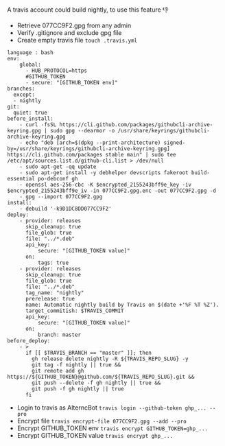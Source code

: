 A travis account could build nightly, to use this feature :-1: 

* Retrieve 077CC9F2.gpg from any admin
* Verify .gitignore and exclude gpg file
* Create empty travis file ```touch .travis.yml```
```
language : bash
env:
    global:
      - HUB_PROTOCOL=https
      #GITHUB_TOKEN
      - secure: "[GITHUB_TOKEN env]"
branches:
  except:
  - nightly
git:
  quiet: true
before_install:
    - curl -fsSL https://cli.github.com/packages/githubcli-archive-keyring.gpg | sudo gpg --dearmor -o /usr/share/keyrings/githubcli-archive-keyring.gpg
    - echo "deb [arch=$(dpkg --print-architecture) signed-by=/usr/share/keyrings/githubcli-archive-keyring.gpg] https://cli.github.com/packages stable main" | sudo tee /etc/apt/sources.list.d/github-cli.list > /dev/null
    - sudo apt-get -qq update
    - sudo apt-get install -y debhelper devscripts fakeroot build-essential po-debconf gh
    - openssl aes-256-cbc -K $encrypted_2155243bff9e_key -iv $encrypted_2155243bff9e_iv -in 077CC9F2.gpg.enc -out 077CC9F2.gpg -d
    - gpg --import 077CC9F2.gpg
install:
    - debuild '-k9D1DC8DD077CC9F2'
deploy:
    - provider: releases
      skip_cleanup: true
      file_glob: true
      file: "../*.deb"
      api_key:
          secure: "[GITHUB_TOKEN value]"
      on:
          tags: true
    - provider: releases
      skip_cleanup: true
      file_glob: true
      file: "../*.deb"
      tag_name: "nightly"
      prerelease: true
      name: Automatic nightly build by Travis on $(date +'%F %T %Z').
      target_commitish: $TRAVIS_COMMIT
      api_key:
          secure: "[GITHUB_TOKEN value]"
      on:
          branch: master
before_deploy:
    - >
      if [[ $TRAVIS_BRANCH == "master" ]]; then
        gh release delete nightly -R ${TRAVIS_REPO_SLUG} -y
        git tag -f nightly || true &&
        git remote add gh https://${GITHUB_TOKEN}@github.com/${TRAVIS_REPO_SLUG}.git &&
        git push --delete -f gh nightly || true &&
        git push -f gh nightly || true
      fi
```
* Login to travis as AlterncBot ```travis login --github-token ghp_... --pro```
* Encrypt file ```travis encrypt-file 077CC9F2.gpg --add --pro```
* Encrypt GITHUB_TOKEN env ```travis encrypt GITHUB_TOKEN=ghp_...```
* Encrypt GITHUB_TOKEN value ```travis encrypt ghp_...```

